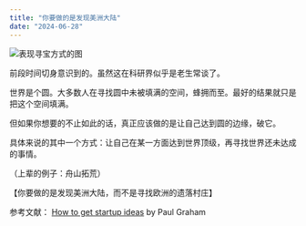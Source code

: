 ```yaml
---
title: "你要做的是发现美洲大陆"
date: "2024-06-28"
---
```


![表现寻宝方式的图](/images/treasure.jpg)

前段时间切身意识到的。虽然这在科研界似乎是老生常谈了。

世界是个圆。大多数人在寻找圆中未被填满的空间，蜂拥而至。最好的结果就只是把这个空间填满。

但如果你想要的不止如此的话，真正应该做的是让自己达到圆的边缘，破它。

具体来说的其中一个方式：让自己在某一方面达到世界顶级，再寻找世界还未达成的事情。

（上辈的例子：舟山拓荒）

【你要做的是发现美洲大陆，而不是寻找欧洲的遗落村庄】

参考文献：
[How to get startup ideas](https://paulgraham.com/startupideas.html) by Paul Graham
